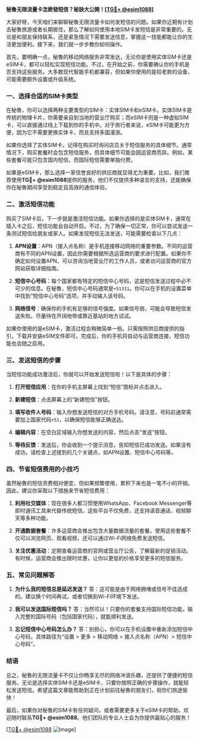 **秘魯无限流量卡怎麽發短信？秘訣大公開！[[TG💪+ @esim1088](https://t.me/s/esim1088)]**

大家好呀，今天咱们来聊聊秘魯无限流量卡如何发短信的问题。如果你近期有计划去秘魯旅游或者长期居住，那么了解如何使用本地SIM卡发短信是非常重要的。无论是和朋友保持联系，还是紧急情况下需要发送信息，掌握这一技能都能让你的生活更加便利。接下来，我们就一步步教你如何操作。

首先，要明确一点，秘魯的移动网络服务非常发达，无论你是使用实体SIM卡还是eSIM卡，都可以轻松实现短信功能。不过，在开始之前，你需要确认你的手机是否支持这些服务。大多数现代智能手机都兼容，但如果你使用的是较老款的设备，可能需要额外设置或升级系统。

### **一、选择合适的SIM卡类型**

在秘魯，你可以选择两种主要类型的SIM卡：实体SIM卡和eSIM卡。实体SIM卡是传统的物理卡片，你需要亲自到当地的营业厅购买；而eSIM卡则是一种虚拟SIM卡，可以直接通过线上下载到你的手机中。对于旅行者来说，eSIM卡可能更为方便，因为它不需要更换实体卡，而且支持多国漫游。

如果你选择了实体SIM卡，记得在购买时询问店员关于短信服务的具体细节。通常情况下，购买套餐时会包含短信服务，但具体细节可能会因运营商而异。例如，某些套餐可能只包含国内短信，而国际短信需要单独付费。

如果是eSIM卡，那么选择一家信誉良好的供应商就显得尤为重要。比如，我们推荐使用**TG💪+ @esim1088**提供的服务，他们不仅提供多种语言的支持，还能确保你在秘魯期间享受到稳定且高效的通信体验。

### **二、激活短信功能**

购买了SIM卡后，下一步就是激活短信功能。如果你选择的是实体SIM卡，通常在插入卡之后，短信功能会自动开启。不过，为了确保一切正常，你可以尝试发送一条测试短信给朋友或家人。如果发现短信无法发送，可能需要检查以下几点：

1. **APN设置**：APN（接入点名称）是手机连接移动网络的重要参数。不同的运营商有不同的APN设置，因此你需要根据所选运营商的要求进行配置。如果你不确定如何设置APN，可以咨询当地营业厅的工作人员，或者访问运营商的官方网站获取详细指南。

2. **短信中心号码**：每个国家都有特定的短信中心号码，这是短信发送过程中必不可少的信息。在秘魯，短信中心号码通常是`+51311`。你可以在手机的设置菜单中找到“短信中心号码”选项，并手动输入该号码。

3. **网络信号**：确保你的手机有足够的信号强度。如果信号弱，可能会导致短信发送失败。尽量待在开阔地带或靠近基站的地方试试。

如果你使用的是eSIM卡，激活过程会稍微简单一些。只需按照供应商提供的指引，下载并安装eSIM文件即可。完成后，你的手机将自动与运营商连接，短信功能也会随之启用。

### **三、发送短信的步骤**

当短信功能成功激活后，你就可以开始发送短信啦！以下是具体的步骤：

1. **打开短信应用**：在你的手机主屏幕上找到“短信”图标并点击进入。

2. **新建短信**：点击屏幕上的“新建短信”按钮。

3. **填写收件人号码**：输入你想发送短信的对方手机号码。请注意，号码前通常需要加上国家代码`+51`，以确保短信能够正确送达。

4. **编辑内容**：在空白区域输入你想发送的内容，然后点击“发送”按钮。

5. **等待反馈**：发送后，你会收到一个提示消息，告知短信已成功发送。如果没有成功，请检查上述提到的几个关键点，如APN设置、短信中心号码等。

### **四、节省短信费用的小技巧**

虽然秘魯的短信资费相对便宜，但如果频繁使用，累积下来也是一笔不小的开销。因此，建议你采取以下措施来节省短信费用：

1. **利用社交媒体**：现在很多人都习惯使用WhatsApp、Facebook Messenger等即时通讯工具来代替传统短信。这些平台不仅免费，还支持语音通话、视频聊天等多种功能。

2. **开通数据套餐**：许多运营商会推出包含大量数据流量的套餐，使用这些套餐不仅可以浏览网页、观看视频，还可以通过Wi-Fi网络免费发送短信。

3. **关注优惠活动**：定期查看运营商的官网或营业厅公告，了解最新的促销活动。有时候，运营商会推出限时优惠，让你以更低的价格享受更多的短信服务。

### **五、常见问题解答**

1. **为什么我的短信总是延迟发送？**
   答：这可能是由于网络拥堵或信号不佳造成的。建议换个时间再试，或者切换到Wi-Fi环境下发送。

2. **我可以发送国际短信吗？**
   答：当然可以！只要你的套餐支持国际短信功能，输入完整的国际号码（包括国家代码），就能顺利发送。

3. **忘记短信中心号码怎么办？**
   答：别担心，你可以在手机设置中重新添加短信中心号码，具体路径为“设置 > 更多 > 移动网络 > 接入点名称（APN）> 短信中心号码”。

### **结语**

总之，秘魯的无限流量卡不仅让你畅享无尽的网络冲浪乐趣，还提供了便捷的短信服务。无论是选择实体SIM卡还是eSIM卡，只要你按照正确的步骤操作，就能轻松发送短信。希望这篇文章能帮助到正在计划前往秘魯的朋友们，祝你们旅途愉快！

最后，如果你对秘魯的SIM卡有任何疑问，或者需要更多关于eSIM卡的帮助，欢迎随时联系**TG💪+ @esim1088**。他们团队的专业人士会为你提供最贴心的服务！

[[TG💪+ @esim1088](https://t.me/s/esim1088) ![Image](https://i.postimg.cc/4NQfJmqS/Snipaste-2025-05-13-00-14-12.png)]